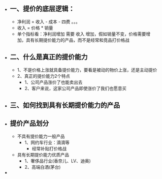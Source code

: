 - ## 一、提价的底层逻辑：
	- 净利润 = 收入 - 成本 - 四费 。。。
	- 收入 = 价格 * 销量
	- 单个指标看：净利润增加  需要 收入 增加，假如销量不变，价格需要增加，具有长期提价能力的产品，而不是经常和竞品打价格战
- ## 二、什么是真正的提价能力
	- 1、不是价格上涨就具备提价能力，要看是被动的物价上涨，还是主动提价
	- 2、真正的提价能力2个特点
		- 1、公司产品涨价了也能卖出去
		- 2、客户来说，这家公司产品即使涨价了我们也愿意买
- ## 三、如何找到具有长期提价能力的产品
- ## 提价产品划分
	- 不具有提价能力一般产品
		- 1、网约车行业：滴滴等
			- 经常补贴打价格战
	- 具有长期提价能力优质产品
		- 1、奢侈品行业(香奈儿、LV、迪奥)
		- 2、高端白酒(茅台)
-